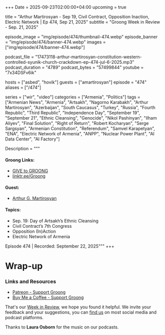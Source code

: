 +++
Date = 2025-09-23T02:00:00+04:00
upcoming = true

title = "Arthur Martirosyan - Sep 19, Civil Contract, Opposition Inaction, Electric Network | Ep 474, Sep 21, 2025"
subtitle = "Groong Week in Review - Sep. 21, 2025"

episode_image = "img/episode/474/thumbnail-474.webp"
episode_banner = "img/episode/474/banner-474.webp"
images = ["img/episode/474/banner-474.webp"]

podcast_file     = "17473118-arthur-martirosyan-constitution-western-controlled-syunik-church-crackdown-ep-474-jul-6-2025.mp3"
podcast_duration = "4789"
podcast_bytes    = "57499844"
youtube = "7x34DSFv6ik"

hosts = ["asbed", "hovik"]
guests = ["amartirosyan"]
episode = "474"
aliases = ["/474"]

series = ["wir", "video"]
categories = ["Armenia", "Politics"]
tags = ["Armenian News", "Armenia", "Artsakh", "Nagorno Karabakh", "Arthur Martirosyan", "Azerbaijan", "South Caucasus", "Turkey", "Russia", "Fourth Republic", "Third Republic", "Independence Day", "September 19", "September 21", "Ethnic Cleansing", "Genocide", "Nikol Pashinyan", "Ilham Aliyev", "Final Solution", "Right of Return", "Robert Kocharyan", "Serge Sargsyan", "Armenian Constitution", "Referendum", "Samvel Karapetyan", "ENA", "Electric Network of Armenia", "ANPP", "Nuclear Power Plant", "AI Data Center", "AI Factory"]

Description = """

#### Groong Links:
* [GIVE to GROONG](https://podcasts.groong.org/donate)
* [linktr.ee/Groong](https://linktr.ee/groong)

#### Guest:
* [Arthur G. Martirosyan](https://podcasts.groong.org/guest/amartirosyan)

#### Topics:
* Sep. 19: Day of Artsakh’s Ethnic Cleansing
* Civil Contract’s 7th Congress
* Opposition (In)Action
* Electric Network of Armenia

Episode 474 | Recorded: September 22, 2025"""
+++



# Wrap-up

### **Links and Resources**

* [Patreon - Support Groong](https://www.patreon.com/ann_groong)
* [Buy Me a Coffee - Support Groong](https://www.buymeacoffee.com/groong)

That's our [Week in Review](https://podcasts.groong.org/), we hope you found it helpful. We invite your feedback and your suggestions, you can [find us](https://linktr.ee/groong) on most social media and podcast platforms.

Thanks to __Laura Osborn__ for the music on our podcasts.

